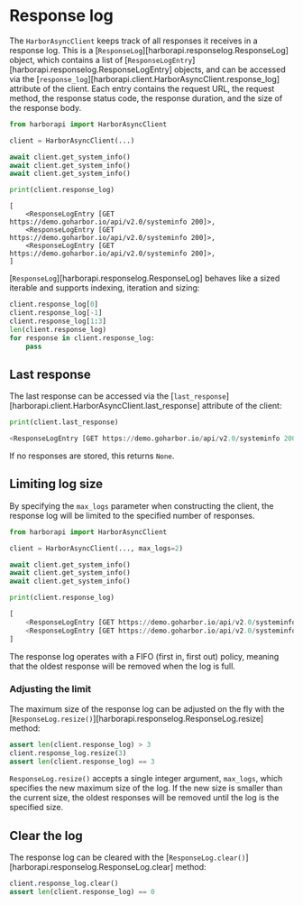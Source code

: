 # Response log

The `HarborAsyncClient` keeps track of all responses it receives in a response log. This is a [`ResponseLog`][harborapi.responselog.ResponseLog] object, which contains a list of [`ResponseLogEntry`][harborapi.responselog.ResponseLogEntry] objects, and can be accessed via the [`response_log`][harborapi.client.HarborAsyncClient.response_log] attribute of the client. Each entry contains the request URL, the request method, the response status code, the response duration, and the size of the response body.



```py
from harborapi import HarborAsyncClient

client = HarborAsyncClient(...)

await client.get_system_info()
await client.get_system_info()
await client.get_system_info()

print(client.response_log)
```

```
[
    <ResponseLogEntry [GET https://demo.goharbor.io/api/v2.0/systeminfo 200]>,
    <ResponseLogEntry [GET https://demo.goharbor.io/api/v2.0/systeminfo 200]>,
    <ResponseLogEntry [GET https://demo.goharbor.io/api/v2.0/systeminfo 200]>,
]
```

[`ResponseLog`][harborapi.responselog.ResponseLog] behaves like a sized iterable and supports indexing, iteration and sizing:

```py
client.response_log[0]
client.response_log[-1]
client.response_log[1:3]
len(client.response_log)
for response in client.response_log:
    pass
```

## Last response

The last response can be accessed via the [`last_response`][harborapi.client.HarborAsyncClient.last_response] attribute of the client:

```py
print(client.last_response)
```

```py
<ResponseLogEntry [GET https://demo.goharbor.io/api/v2.0/systeminfo 200]>
```

If no responses are stored, this returns `None`.

## Limiting log size

By specifying the `max_logs` parameter when constructing the client, the response log will be limited to the specified number of responses.


```py
from harborapi import HarborAsyncClient

client = HarborAsyncClient(..., max_logs=2)

await client.get_system_info()
await client.get_system_info()
await client.get_system_info()

print(client.response_log)
```

```py
[
    <ResponseLogEntry [GET https://demo.goharbor.io/api/v2.0/systeminfo 200]>,
    <ResponseLogEntry [GET https://demo.goharbor.io/api/v2.0/systeminfo 200]>,
]
```

The response log operates with a FIFO (first in, first out) policy, meaning that the oldest response will be removed when the log is full.

### Adjusting the limit

The maximum size of the response log can be adjusted on the fly with the [`ResponseLog.resize()`][harborapi.responselog.ResponseLog.resize] method:

```py
assert len(client.response_log) > 3
client.response_log.resize(3)
assert len(client.response_log) == 3
```

`ResponseLog.resize()` accepts a single integer argument, `max_logs`, which specifies the new maximum size of the log. If the new size is smaller than the current size, the oldest responses will be removed until the log is the specified size.

## Clear the log

The response log can be cleared with the [`ResponseLog.clear()`][harborapi.responselog.ResponseLog.clear] method:

```py
client.response_log.clear()
assert len(client.response_log) == 0
```
